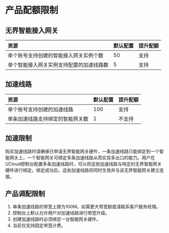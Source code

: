 # 产品配额限制

## **无界智能接入网关**

| 资源                                     | 默认配置 | 提升配额 |
| :--------------------------------------- | :------- | :------- |
| 单个账号支持创建的智能接入网关实例个数   | 50       | 支持     |
| 单个智能接入网关实例支持配置的加速线路数 | 5        | 支持     |

## **加速线路**

| 资源                             | 默认配置 | 提升配额 |
| :------------------------------- | :------- | :------- |
| 单个账号支持创建的加速线路       | 100      | 支持     |
| 单条加速线路支持绑定的智能网关数 | 1        | 不支持   |

## **加速限制**

​        购买加速线路时请确保已申请无界智能网关硬件，一条加速线路只能绑定到一个智能网关上，一个智能网关可绑定多条加速线路从而实现多出口的能力。用户在UCloud控制台配置多条加速线路时，可以将这些加速线路与特定的无界智能网关硬件进行绑定。绑定成功后，这些加速线路将同时生效并与该无界智能网关建立连接。

## **产品调配限制**

1. 单条加速线路的带宽上限为100M。如需更大带宽额度请联系客户服务经理。
2. 控制台上默认允许用户对加速线路进行带宽升级。
3. 创建加速线路时必须绑定一台智能网关硬件。
4. 当前仅支持固定带宽计费。